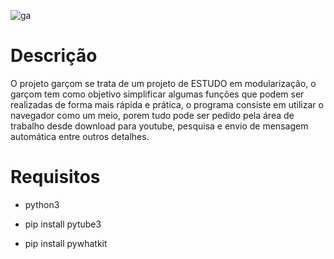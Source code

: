 ![ga](https://user-images.githubusercontent.com/96485637/147664654-e4065cb0-3ea2-4b4f-884b-189d2ae1bb3e.png)


# Descrição

O projeto garçom se trata de um projeto de ESTUDO em modularização, o garçom tem como
objetivo simplificar algumas funções que podem ser realizadas de forma mais rápida e prática,
o programa consiste em utilizar o navegador como um meio, porem tudo pode ser pedido pela área de trabalho 
desde download para youtube, pesquisa e envio de mensagem automática entre outros detalhes. 


# Requisitos  
- python3

- pip install pytube3

- pip install pywhatkit
